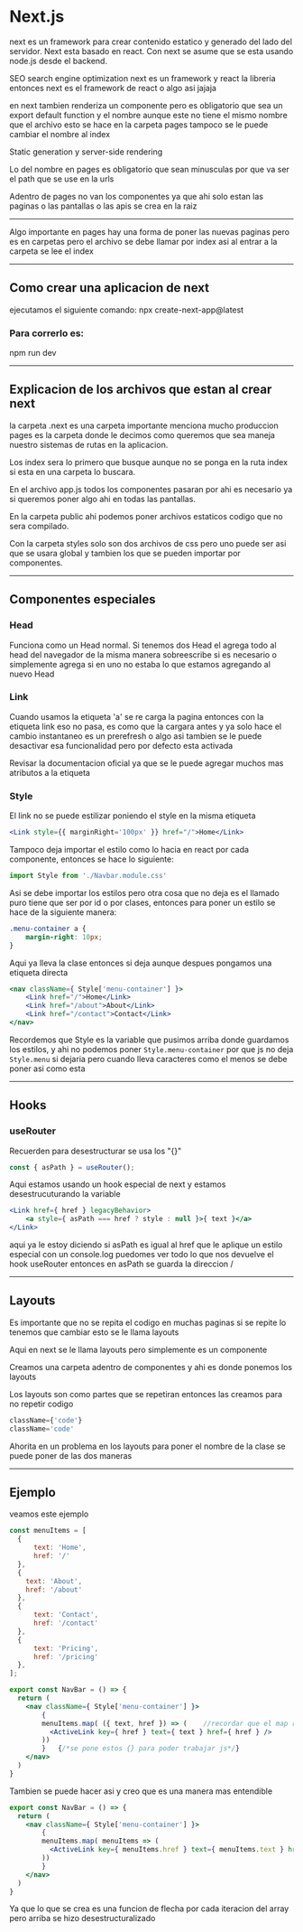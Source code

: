 # Next.js

next es un framework para crear contenido estatico y generado del lado del servidor.
Next esta basado en react.
Con next se asume que se esta usando node.js desde el backend.

SEO search engine optimization 
next es un framework y react la libreria entonces next es el framework de react o algo asi jajaja

en next tambien renderiza un componente pero es obligatorio que sea un export default function y el nombre aunque este no tiene el mismo nombre que el archivo
esto se hace en la carpeta pages tampoco se le puede cambiar el nombre al index 

Static generation y server-side rendering

Lo del nombre en pages es obligatorio que sean minusculas por que va ser el path que se use en la urls

Adentro de pages no van los componentes ya que ahi solo estan las paginas o las pantallas o las apis se crea en la raiz

---

Algo importante en pages hay una forma de poner las nuevas paginas pero es en carpetas pero el archivo se debe llamar por index asi al entrar a la carpeta se lee el index

---

## Como crear una aplicacion de next 
ejecutamos el siguiente comando:
npx create-next-app@latest
### Para correrlo es:
npm run dev

---

## Explicacion de los archivos que estan al crear next 
la carpeta .next es una carpeta importante menciona mucho produccion
pages es la carpeta donde le decimos como queremos que sea maneja nuestro sistemas de rutas en la aplicacion.

Los index sera lo primero que busque aunque no se ponga en la ruta index si esta en una carpeta lo buscara.

En el archivo app.js todos los componentes pasaran por ahi es necesario ya si queremos poner algo ahi en todas las pantallas.

En la carpeta public ahi podemos poner archivos estaticos codigo que no sera compilado.

Con la carpeta styles solo son dos archivos de css pero uno puede ser asi que se usara global y tambien los que se pueden importar por componentes.

---

## Componentes especiales
### Head
Funciona como un Head normal.
Si tenemos dos Head el agrega todo al head del navegador
de la misma manera sobreescribe si es necesario o simplemente agrega si en uno no estaba lo que estamos agregando al nuevo Head

### Link
Cuando usamos la etiqueta 'a' se re carga la pagina entonces con la etiqueta link eso no pasa, es como que la cargara antes y ya solo hace el cambio instantaneo
es un prerefresh o algo asi tambien se le puede desactivar esa funcionalidad pero por defecto esta activada

Revisar la documentacion oficial ya que se le puede agregar muchos mas atributos a la etiqueta

### Style
El link no se puede estilizar poniendo el style en la misma etiqueta
```jsx 
<Link style={{ marginRight='100px' }} href="/">Home</Link>
```
Tampoco deja importar el estilo como lo hacia en react por cada componente, entonces se hace lo siguiente:
```jsx
import Style from './Navbar.module.css'
```
Asi se debe importar los estilos pero otra cosa que no deja es el llamado puro tiene que ser por id o por clases, entonces para poner un estilo se hace de la siguiente manera:
```css
.menu-container a {
    margin-right: 10px;
}
```
Aqui ya lleva la clase entonces si deja aunque despues pongamos una etiqueta directa
```jsx
<nav className={ Style['menu-container'] }>
    <Link href="/">Home</Link>
    <Link href="/about">About</Link>
    <Link href="/contact">Contact</Link>
</nav>
``` 
Recordemos que Style es la variable que pusimos arriba donde guardamos los estilos, y ahi no podemos poner `Style.menu-container` por que js no deja `Style.menu` si dejaria pero cuando lleva caracteres como el menos se debe poner asi como esta

---
## Hooks
### useRouter
Recuerden para desestructurar se usa los "{}"
```jsx
const { asPath } = useRouter();
```
Aqui estamos usando un hook especial de next y estamos desestrucuturando la variable
```jsx
<Link href={ href } legacyBehavior>
    <a style={ asPath === href ? style : null }>{ text }</a>
</Link>
```
aqui ya le estoy diciendo si asPath es igual al href que le aplique un estilo especial con un console.log puedomes ver todo lo que nos devuelve el hook useRouter
entonces en asPath se guarda la direccion /

---

## Layouts
Es importante que no se repita el codigo en muchas paginas si se repite lo tenemos que cambiar esto se le llama layouts

Aqui en next se le llama layouts pero simplemente es un componente 

Creamos una carpeta adentro de componentes y ahi es donde ponemos los layouts

Los layouts son como partes que se repetiran entonces las creamos para no repetir codigo

```jsx
className={'code'}
className='code'
```
Ahorita en un problema en los layouts para poner el nombre de la clase se puede poner de las dos maneras

---
## Ejemplo 
veamos este ejemplo
```jsx
const menuItems = [
  {
      text: 'Home',
      href: '/'
  },
  {
    text: 'About',
    href: '/about'
  },
  {
      text: 'Contact',
      href: '/contact'
  },
  {
      text: 'Pricing',
      href: '/pricing'
  },
];

export const NavBar = () => {
  return (
    <nav className={ Style['menu-container'] }>
        {
        menuItems.map( ({ text, href }) => (    //recordar que el map recorre un array y devuelve una funcion por cada array recorrido y es obligatorio que lleve el key tiene que ser unico 
          <ActiveLink key={ href } text={ text } href={ href } />
        ))
        }   {/*se pone estos {} para poder trabajar js*/}
    </nav>
  )
}
```
Tambien se puede hacer asi y creo que es una manera mas entendible
```jsx
export const NavBar = () => {
  return (
    <nav className={ Style['menu-container'] }>
        {
        menuItems.map( menuItems => (
          <ActiveLink key={ menuItems.href } text={ menuItems.text } href={ menuItems.href } />
        ))
        }
    </nav>
  )
}
```
Ya que lo que se crea es una funcion de flecha por cada iteracion del array pero arriba se hizo desestructuralizado